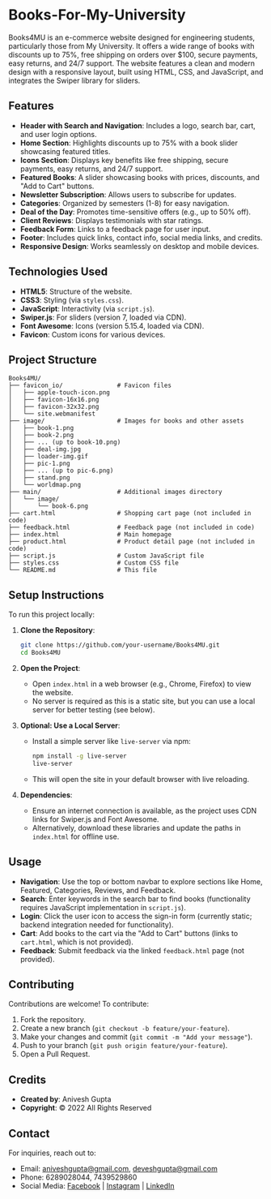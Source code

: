 # Books-For-My-University

Books4MU is an e-commerce website designed for engineering students, particularly those from My University. It offers a wide range of books with discounts up to 75%, free shipping on orders over $100, secure payments, easy returns, and 24/7 support. The website features a clean and modern design with a responsive layout, built using HTML, CSS, and JavaScript, and integrates the Swiper library for sliders.

## Features

- **Header with Search and Navigation**: Includes a logo, search bar, cart, and user login options.
- **Home Section**: Highlights discounts up to 75% with a book slider showcasing featured titles.
- **Icons Section**: Displays key benefits like free shipping, secure payments, easy returns, and 24/7 support.
- **Featured Books**: A slider showcasing books with prices, discounts, and "Add to Cart" buttons.
- **Newsletter Subscription**: Allows users to subscribe for updates.
- **Categories**: Organized by semesters (1-8) for easy navigation.
- **Deal of the Day**: Promotes time-sensitive offers (e.g., up to 50% off).
- **Client Reviews**: Displays testimonials with star ratings.
- **Feedback Form**: Links to a feedback page for user input.
- **Footer**: Includes quick links, contact info, social media links, and credits.
- **Responsive Design**: Works seamlessly on desktop and mobile devices.

## Technologies Used

- **HTML5**: Structure of the website.
- **CSS3**: Styling (via `styles.css`).
- **JavaScript**: Interactivity (via `script.js`).
- **Swiper.js**: For sliders (version 7, loaded via CDN).
- **Font Awesome**: Icons (version 5.15.4, loaded via CDN).
- **Favicon**: Custom icons for various devices.

## Project Structure

```
Books4MU/
├── favicon_io/               # Favicon files
│   ├── apple-touch-icon.png
│   ├── favicon-16x16.png
│   ├── favicon-32x32.png
│   └── site.webmanifest
├── image/                    # Images for books and other assets
│   ├── book-1.png
│   ├── book-2.png
│   ├── ... (up to book-10.png)
│   ├── deal-img.jpg
│   ├── loader-img.gif
│   ├── pic-1.png
│   ├── ... (up to pic-6.png)
│   ├── stand.png
│   └── worldmap.png
├── main/                     # Additional images directory
│   └── image/
│       └── book-6.png
├── cart.html                 # Shopping cart page (not included in code)
├── feedback.html             # Feedback page (not included in code)
├── index.html                # Main homepage
├── product.html              # Product detail page (not included in code)
├── script.js                 # Custom JavaScript file
├── styles.css                # Custom CSS file
└── README.md                 # This file
```

## Setup Instructions

To run this project locally:

1. **Clone the Repository**:
   ```bash
   git clone https://github.com/your-username/Books4MU.git
   cd Books4MU
   ```

2. **Open the Project**:
   - Open `index.html` in a web browser (e.g., Chrome, Firefox) to view the website.
   - No server is required as this is a static site, but you can use a local server for better testing (see below).

3. **Optional: Use a Local Server**:
   - Install a simple server like `live-server` via npm:
     ```bash
     npm install -g live-server
     live-server
     ```
   - This will open the site in your default browser with live reloading.

4. **Dependencies**:
   - Ensure an internet connection is available, as the project uses CDN links for Swiper.js and Font Awesome.
   - Alternatively, download these libraries and update the paths in `index.html` for offline use.

## Usage

- **Navigation**: Use the top or bottom navbar to explore sections like Home, Featured, Categories, Reviews, and Feedback.
- **Search**: Enter keywords in the search bar to find books (functionality requires JavaScript implementation in `script.js`).
- **Login**: Click the user icon to access the sign-in form (currently static; backend integration needed for functionality).
- **Cart**: Add books to the cart via the "Add to Cart" buttons (links to `cart.html`, which is not provided).
- **Feedback**: Submit feedback via the linked `feedback.html` page (not provided).

## Contributing

Contributions are welcome! To contribute:

1. Fork the repository.
2. Create a new branch (`git checkout -b feature/your-feature`).
3. Make your changes and commit (`git commit -m "Add your message"`).
4. Push to your branch (`git push origin feature/your-feature`).
5. Open a Pull Request.

## Credits

- **Created by**: Anivesh Gupta
- **Copyright**: © 2022 All Rights Reserved

## Contact

For inquiries, reach out to:
- Email: aniveshgupta@gmail.com, deveshgupta@gmail.com
- Phone: 6289028044, 7439529860
- Social Media: [Facebook](https://www.facebook.com/Anivesh.GuptaJi) | [Instagram](https://www.instagram.com/_its_me_aniveshgupta_official) | [LinkedIn](https://www.linkedin.com/in/anivesh-gupta-40897a28a)
